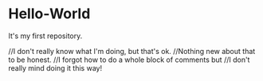 # Hello-World
It's my first repository.

//I don't really know what I'm doing, but that's ok.
//Nothing new about that to be honest.
//I forgot how to do a whole block of comments but
//I don't really mind doing it this way!
